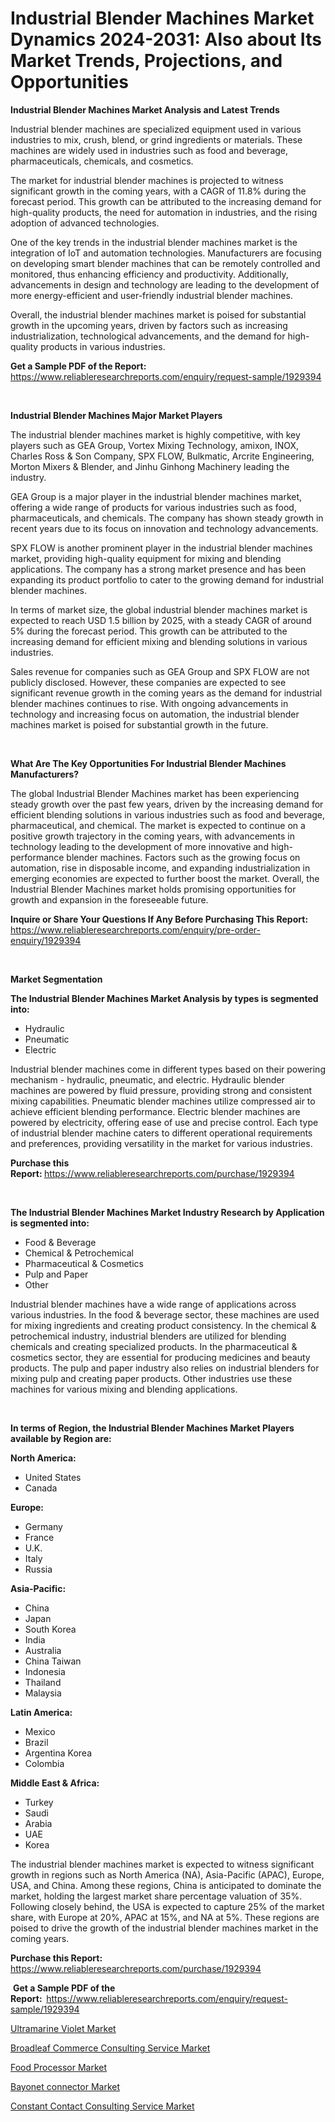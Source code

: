 <p><h1>Industrial Blender Machines Market Dynamics 2024-2031: Also about Its Market Trends, Projections, and Opportunities</h1></p><p><strong>Industrial Blender Machines Market Analysis and Latest Trends</strong></p>
<p><p>Industrial blender machines are specialized equipment used in various industries to mix, crush, blend, or grind ingredients or materials. These machines are widely used in industries such as food and beverage, pharmaceuticals, chemicals, and cosmetics.</p><p>The market for industrial blender machines is projected to witness significant growth in the coming years, with a CAGR of 11.8% during the forecast period. This growth can be attributed to the increasing demand for high-quality products, the need for automation in industries, and the rising adoption of advanced technologies.</p><p>One of the key trends in the industrial blender machines market is the integration of IoT and automation technologies. Manufacturers are focusing on developing smart blender machines that can be remotely controlled and monitored, thus enhancing efficiency and productivity. Additionally, advancements in design and technology are leading to the development of more energy-efficient and user-friendly industrial blender machines.</p><p>Overall, the industrial blender machines market is poised for substantial growth in the upcoming years, driven by factors such as increasing industrialization, technological advancements, and the demand for high-quality products in various industries.</p></p>
<p><strong>Get a Sample PDF of the Report:&nbsp;</strong> <a href="https://www.reliableresearchreports.com/enquiry/request-sample/1929394">https://www.reliableresearchreports.com/enquiry/request-sample/1929394</a></p>
<p>&nbsp;</p>
<p><strong>Industrial Blender Machines Major Market Players</strong></p>
<p><p>The industrial blender machines market is highly competitive, with key players such as GEA Group, Vortex Mixing Technology, amixon, INOX, Charles Ross & Son Company, SPX FLOW, Bulkmatic, Arcrite Engineering, Morton Mixers & Blender, and Jinhu Ginhong Machinery leading the industry.</p><p>GEA Group is a major player in the industrial blender machines market, offering a wide range of products for various industries such as food, pharmaceuticals, and chemicals. The company has shown steady growth in recent years due to its focus on innovation and technology advancements.</p><p>SPX FLOW is another prominent player in the industrial blender machines market, providing high-quality equipment for mixing and blending applications. The company has a strong market presence and has been expanding its product portfolio to cater to the growing demand for industrial blender machines.</p><p>In terms of market size, the global industrial blender machines market is expected to reach USD 1.5 billion by 2025, with a steady CAGR of around 5% during the forecast period. This growth can be attributed to the increasing demand for efficient mixing and blending solutions in various industries.</p><p>Sales revenue for companies such as GEA Group and SPX FLOW are not publicly disclosed. However, these companies are expected to see significant revenue growth in the coming years as the demand for industrial blender machines continues to rise. With ongoing advancements in technology and increasing focus on automation, the industrial blender machines market is poised for substantial growth in the future.</p></p>
<p>&nbsp;</p>
<p><strong>What Are The Key Opportunities For Industrial Blender Machines Manufacturers?</strong></p>
<p><p>The global Industrial Blender Machines market has been experiencing steady growth over the past few years, driven by the increasing demand for efficient blending solutions in various industries such as food and beverage, pharmaceutical, and chemical. The market is expected to continue on a positive growth trajectory in the coming years, with advancements in technology leading to the development of more innovative and high-performance blender machines. Factors such as the growing focus on automation, rise in disposable income, and expanding industrialization in emerging economies are expected to further boost the market. Overall, the Industrial Blender Machines market holds promising opportunities for growth and expansion in the foreseeable future.</p></p>
<p><strong>Inquire or Share Your Questions If Any Before Purchasing This Report:</strong> <a href="https://www.reliableresearchreports.com/enquiry/pre-order-enquiry/1929394">https://www.reliableresearchreports.com/enquiry/pre-order-enquiry/1929394</a></p>
<p>&nbsp;</p>
<p><strong>Market Segmentation</strong></p>
<p><strong>The Industrial Blender Machines Market Analysis by types is segmented into:</strong></p>
<p><ul><li>Hydraulic</li><li>Pneumatic</li><li>Electric</li></ul></p>
<p><p>Industrial blender machines come in different types based on their powering mechanism - hydraulic, pneumatic, and electric. Hydraulic blender machines are powered by fluid pressure, providing strong and consistent mixing capabilities. Pneumatic blender machines utilize compressed air to achieve efficient blending performance. Electric blender machines are powered by electricity, offering ease of use and precise control. Each type of industrial blender machine caters to different operational requirements and preferences, providing versatility in the market for various industries.</p></p>
<p><strong>Purchase this Report:&nbsp;</strong><a href="https://www.reliableresearchreports.com/purchase/1929394">https://www.reliableresearchreports.com/purchase/1929394</a></p>
<p>&nbsp;</p>
<p><strong>The Industrial Blender Machines Market Industry Research by Application is segmented into:</strong></p>
<p><ul><li>Food & Beverage</li><li>Chemical & Petrochemical</li><li>Pharmaceutical & Cosmetics</li><li>Pulp and Paper</li><li>Other</li></ul></p>
<p><p>Industrial blender machines have a wide range of applications across various industries. In the food & beverage sector, these machines are used for mixing ingredients and creating product consistency. In the chemical & petrochemical industry, industrial blenders are utilized for blending chemicals and creating specialized products. In the pharmaceutical & cosmetics sector, they are essential for producing medicines and beauty products. The pulp and paper industry also relies on industrial blenders for mixing pulp and creating paper products. Other industries use these machines for various mixing and blending applications.</p></p>
<p>&nbsp;</p>
<p><strong>In terms of Region, the Industrial Blender Machines Market Players available by Region are:</strong></p>
<p>
    <p> <strong> North America: </strong>
        <ul>
            <li>United States</li>
            <li>Canada</li>
        </ul>
        </p> 
    <p> <strong> Europe: </strong>
        <ul>
            <li>Germany</li>
            <li>France</li>
            <li>U.K.</li>
            <li>Italy</li>
            <li>Russia</li>
        </ul>
        </p> 
    <p> <strong> Asia-Pacific: </strong>
        <ul>
            <li>China</li>
            <li>Japan</li>
            <li>South Korea</li>
            <li>India</li>
            <li>Australia</li>
            <li>China Taiwan</li>
            <li>Indonesia</li>
            <li>Thailand</li>
            <li>Malaysia</li>
        </ul>
        </p> 
    <p> <strong> Latin America: </strong>
        <ul>
            <li>Mexico</li>
            <li>Brazil</li>
            <li>Argentina Korea</li>
            <li>Colombia</li>
        </ul>
        </p> 
    <p> <strong> Middle East & Africa: </strong>
        <ul>
            <li>Turkey</li>
            <li>Saudi</li>
            <li>Arabia</li>
            <li>UAE</li>
            <li>Korea</li>
        </ul>
    </p>
    </p>
<p><p>The industrial blender machines market is expected to witness significant growth in regions such as North America (NA), Asia-Pacific (APAC), Europe, USA, and China. Among these regions, China is anticipated to dominate the market, holding the largest market share percentage valuation of 35%. Following closely behind, the USA is expected to capture 25% of the market share, with Europe at 20%, APAC at 15%, and NA at 5%. These regions are poised to drive the growth of the industrial blender machines market in the coming years.</p></p>
<p><strong>Purchase this Report: </strong><a href="https://www.reliableresearchreports.com/purchase/1929394">https://www.reliableresearchreports.com/purchase/1929394</a></p>
<p>&nbsp;<strong>Get a Sample PDF of the Report:&nbsp;&nbsp;</strong><a href="https://www.reliableresearchreports.com/enquiry/request-sample/1929394">https://www.reliableresearchreports.com/enquiry/request-sample/1929394</a></p>
<p><strong></strong></p>
<p><p><a href="https://view.publitas.com/reportprime-1/ultramarine-violet-market-provides-detailed-segmentation-of-this-market-based-on-type-application-and-region-and-forecast-for-the-period-from-2024-2031/">Ultramarine Violet Market</a></p><p><a href="https://circular-yam-9b9.notion.site/Broadleaf-Commerce-Consulting-Service-Market-Analysis-Examines-its-Scope-on-Growth-Opportunities-an-53df1cfb3eb942039d4d473f8b53fb5a">Broadleaf Commerce Consulting Service Market</a></p><p><a href="https://github.com/moyahfrancoestellec51j635wcx/Market-Research-Report-List-1/blob/main/food-processor-market.md">Food Processor Market</a></p><p><a href="https://view.publitas.com/reportprime-1/bayonet-connector-market-size-growing-and-forecasted-for-period-from-2024-2031-and-provides-complete-market-analysis-of-this-market/">Bayonet connector Market</a></p><p><a href="https://copper-carbon-84f.notion.site/Constant-Contact-Consulting-Service-Market-Research-Report-Provides-thorough-Industry-Overview-whic-9f933dac57b24a38806478286f00c91b">Constant Contact Consulting Service Market</a></p></p>